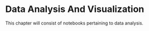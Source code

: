 # Data Analysis And Visualization

This chapter will consist of notebooks pertaining to data analysis.

